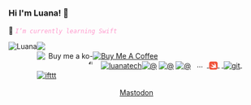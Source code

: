 ### Hi I'm Luana! 👋

<!-- - 🌱 I’m currently learning Swift 🧡 -->


<p>🌱 <span style="color: #ff99cc;"><code><em>I&rsquo;m currently learning Swift </em></code></span></p>

<div align="center">
  <a href="https://github.com/luanatech" >
  <img align="left" alt="Luana" height="90" style="border-radius:0px;" src="http://www.avatarsinpixels.com/chibi/eyJIYWlyTG93ZXIiOiI2IiwiU2hvZXMiOiIyIiwiUGFudHMiOiIxNyIsIlRvcCI6IjMiLCJFeWVicm93cyI6IjEiLCJFeWVzIjoiOSIsIk1vdXRoIjoiNSIsIkhhaXJUb3AiOiI1Iiwic2tpblRvbmUiOiJmOGNlYmYiLCJoYWlyVG9uZSI6ImE2NjUyOCIsImhhaXJUb25lMiI6ImZkZTNkYSIsImV5ZXNUb25lIjoiNmM0MTFhIiwidG9wVG9uZSI6IjMzMzMzMyIsInNob2VzVG9uZSI6ImZmZmZmZiJ9/1/show.png">
    </div>
  
<div align="left">
  <a href="https://github.com/luanatech">
  <img height="110em" src="https://github-readme-stats.vercel.app/api?username=luanatech&show_icons=true&theme=onedark&include_all_commits=true&count_private=true"/>      
</div>
    
<div align="right" height="30" width="300">
  <a href="https://ko-fi.com/luatech" target="_blank"> <img align="left" src="https://cdn.ko-fi.com/cdn/kofi3.png?v=3" height="25" width="110" alt="Buy me a ko-fi" /></a></div>
<div align="left" height="30" width="300"><a href="https://www.buymeacoffee.com/luatech" target="_blank"><img src="https://cdn.buymeacoffee.com/buttons/v2/default-red.png" alt="Buy Me A Coffee" style="height: 25px !important;width: 100px !important;" ></a></div>
  
  

<div align="left"> 
&nbsp &nbsp <a href="https://twitter.com/techluana" target="_blank"><img align="center" src="https://raw.githubusercontent.com/rahuldkjain/github-profile-readme-generator/master/src/images/icons/Social/twitter.svg" alt="luanatech" height="15" width="25" /></a><a href="https://linkedin.com/in/@" target="_blank"><img align="center" src="https://raw.githubusercontent.com/rahuldkjain/github-profile-readme-generator/master/src/images/icons/Social/linked-in-alt.svg" alt="@" height="15" width="25" /></a>
<a href="https://instagram.com/@" target="_blank"><img align="center" src="https://raw.githubusercontent.com/rahuldkjain/github-profile-readme-generator/master/src/images/icons/Social/instagram.svg" alt="@" height="15" width="25" /></a>
<a href="https://medium.com/@" target="_blank"><img align="center" src="https://raw.githubusercontent.com/rahuldkjain/github-profile-readme-generator/master/src/images/icons/Social/medium.svg" alt="@" height="15" width="25" /></a>    
&nbsp ... &nbsp<a href="https://developer.apple.com/swift/" target="_blank" rel="noreferrer"> <img align="center" src="https://raw.githubusercontent.com/devicons/devicon/master/icons/swift/swift-original.svg" alt="swift" width="17" height="17" /> </a>  
&nbsp<a href="https://git-scm.com/" target="_blank" rel="noreferrer"> <img align="center" src="https://www.vectorlogo.zone/logos/git-scm/git-scm-icon.svg" alt="git" width="17" height="17" /> </a>  
&nbsp<a href="https://ifttt.com/" target="_blank" rel="noreferrer"> <img align="center" src="https://www.vectorlogo.zone/logos/ifttt/ifttt-ar21.svg" alt="ifttt" width="30" height="25" /> </a>  
<br><br>
</div>

<div align="center" height="30" width="30"><a rel="me" href="https://fosstodon.org/@lua">Mastodon</a></div>
  

<!--

- 🔭 I’m currently working on ...
- 🌱 I’m currently learning ...
- 👯 I’m looking to collaborate on ...
- 🤔 I’m looking for help with ...
- 💬 Ask me about ...
- 📫 How to reach me: ...
- 😄 Pronouns: ...
- ⚡ Fun fact: ...

My avatars: -------------------------------------------------

https://picrew.me/shareImg/org/202206/229486_u6BLyA0c.png
https://picrew.me/shareImg/org/202206/338224_dJAkRlTy.png
http://www.avatarsinpixels.com/chibi/eyJIYWlyTG93ZXIiOiI2IiwiU2hvZXMiOiIyIiwiUGFudHMiOiIxNyIsIlRvcCI6IjMiLCJFeWVicm93cyI6IjEiLCJFeWVzIjoiOSIsIk1vdXRoIjoiNSIsIkhhaXJUb3AiOiI1Iiwic2tpblRvbmUiOiJmOGNlYmYiLCJoYWlyVG9uZSI6ImE2NjUyOCIsImhhaXJUb25lMiI6ImZkZTNkYSIsImV5ZXNUb25lIjoiNmM0MTFhIiwidG9wVG9uZSI6IjMzMzMzMyIsInNob2VzVG9uZSI6ImZmZmZmZiJ9/1/show.png
http://www.avatarsinpixels.com/chibi/eyJIYWlyTG93ZXIiOiIxMSIsIlNob2VzIjoiMiIsIlBhbnRzIjoiMTciLCJUb3AiOiIzIiwiRXllYnJvd3MiOiIxIiwiRXllcyI6IjkiLCJNb3V0aCI6IjUiLCJIYWlyVG9wIjoiNSIsInNraW5Ub25lIjoiZjhjZWJmIiwiaGFpclRvbmUiOiJhNjY1MjgiLCJoYWlyVG9uZTIiOiJmZGUzZGEiLCJleWVzVG9uZSI6IjZjNDExYSIsInRvcFRvbmUiOiIzMzMzMzMiLCJzaG9lc1RvbmUiOiJmZmZmZmYifQ==/1/show.png

<div align="rigth" height="30" width="30"><a rel="me" href="https://fosstodon.org/@lua">Mastodon</a>
  </div>
>
